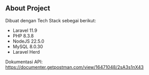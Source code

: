 ## About Project

Dibuat dengan Tech Stack sebegai berikut:

- Laravel 11.9
- PHP 8.3.8
- NodeJS 22.5.0
- MySQL 8.0.30
- Laravel Herd

Dokumentasi API: https://documenter.getpostman.com/view/16471048/2sA3s1nX43
